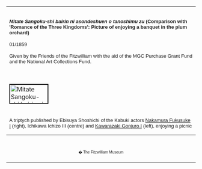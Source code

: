 <html>

<head>

<title>Info</title>
</head>



<div align="center">
  <center>
  <table border="0" width="100%" cellpadding="0" cellspacing="4" height="326">
    <tr>
      <td width="100%" height="30">
      </td>
    </tr>
    <tr>
      <td width="100%" height="30">
      <b><i><font face="Arial" size="2">Mitate Sangoku-shi bairin ni asondeshuen
      o tanoshimu zu </font></i><font face="Arial" size="2">(Comparison with
      'Romance of the Three Kingdoms': Picture of enjoying a banquet in the plum
      orchard)</font></b><font FACE="Arial">
      <p><font size="2">01/1859</font></p>
      </font><font FACE="Arial" SIZE="2">
      <p>Given by the Friends of the Fitzwilliam with the aid of the MGC
      Purchase Grant Fund and the National Art Collections Fund.</font>
      </td>
    </tr>
    <tr>
      <td width="100%" height="30">
      </td>
    </tr>
    <tr>
      <td width="100%" height="30">
      <a href="KUN/kunp76.htm"><img border="2" src="P.76-1999_small1.jpg" alt="Mitate Sangoku-shi bairin ni asondeshuen o tanoshimu zu (Comparison with 'Romance of the Three Kingdoms': Picture of enjoying a banquet in the plum orchard)" width="100" height="49"></a>
      </td>
    </tr>
    <tr>
      <td width="100%" height="30">
      </td>
    </tr>
    <tr>
      <td width="100%" height="30">
      <font size="2" face="Arial">A triptych published by Ebisuya Shoshichi of the Kabuki
      actors <a href="Group21.htm"> Nakamura Fukusuke I</a> (right), Ichikawa Ichizo III (centre) and
      <a href="Group18.htm">
      Kawarazaki Gonjuro I</a> (left), enjoying a picnic in a plum orchard. The
      print alludes to <a href="Group15.htm"> the famous scene</a> in which the three heroes of the Chinese
      kingdom of Shu (Guan Yu, Liu Bei and Zhang Fei) exchanged oaths of
      brotherhood while drinking wine in a peach orchard. Their tale was best
      known through the Chinese novel Romance of the three kingdoms,
      which was introduced into Japan in the early Edo period and remains
      popular today. The orchard scene often appeared in paintings and prints,
      such as the <a href="KUN/kunp504.htm">surimono </a>by Kunisada.</font>
      </td>
    </tr>
  </table>
  </center>
</div>
<div align="center">
  <center>
  <table border="0" cellpadding="0" width="100%" cellspacing="4">
    <tr>
      <td width="26%">
        <p align="center">
        <br>
        <font FACE="Arial" size="1">� The Fitzwilliam Museum</font></p>
      </td>
    </tr>
  </table>
  </center>
</div>
</body>
</html>
